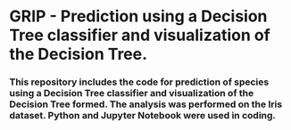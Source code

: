 # GRIP - Prediction using a Decision Tree classifier and visualization of the Decision Tree.
### This repository includes the code for prediction of species using a Decision Tree classifier and visualization of the Decision Tree formed. The analysis was performed on the Iris dataset. Python and Jupyter Notebook were used in coding.
